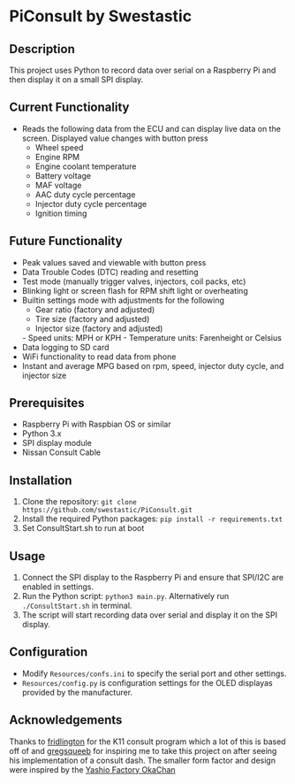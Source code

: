 # PiConsult by Swestastic

## Description

This project uses Python to record data over serial on a Raspberry Pi and then display it on a small SPI display.

## Current Functionality

- Reads the following data from the ECU and can display live data on the screen. Displayed value changes with button press
  - Wheel speed
  - Engine RPM
  - Engine coolant temperature
  - Battery voltage
  - MAF voltage
  - AAC duty cycle percentage
  - Injector duty cycle percentage
  - Ignition timing

## Future Functionality

- Peak values saved and viewable with button press
- Data Trouble Codes (DTC) reading and resetting
- Test mode (manually trigger valves, injectors, coil packs, etc)
- Blinking light or screen flash for RPM shift light or overheating
- Builtin settings mode with adjustments for the following
  - Gear ratio (factory and adjusted)
  - Tire size (factory and adjusted)
  - Injector size (factory and adjusted) 
  <!-- Idk how injector duty cycle behaves with a chipped ECU, which you would need if you're running different injector sizes --!>
  - Speed units: MPH or KPH
  - Temperature units: Farenheight or Celsius
- Data logging to SD card
- WiFi functionality to read data from phone
- Instant and average MPG based on rpm, speed, injector duty cycle, and injector size

## Prerequisites

- Raspberry Pi with Raspbian OS or similar
- Python 3.x
- SPI display module
- Nissan Consult Cable

## Installation

1. Clone the repository: `git clone https://github.com/swestastic/PiConsult.git`
2. Install the required Python packages: `pip install -r requirements.txt`
3. Set ConsultStart.sh to run at boot

## Usage

1. Connect the SPI display to the Raspberry Pi and ensure that SPI/I2C are enabled in settings.
2. Run the Python script: `python3 main.py`. Alternatively run `./ConsultStart.sh` in terminal.
3. The script will start recording data over serial and display it on the SPI display.

## Configuration

- Modify `Resources/confs.ini` to specify the serial port and other settings. 
- `Resources/config.py` is configuration settings for the OLED displayas provided by the manufacturer.

## Acknowledgements

Thanks to [fridlington](https://github.com/fridlington) for the K11 consult program which a lot of this is based off of and [gregsqueeb](https://github.com/gregsqueeb) for inspiring me to take this project on after seeing his implementation of a consult dash. The smaller form factor and design were inspired by the [Yashio Factory OkaChan](https://yashiofactory.co.jp/en/product/okachan-water-temp-3/)